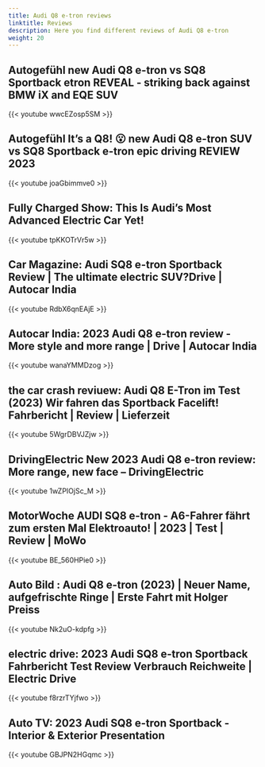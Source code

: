 ```yaml
---
title: Audi Q8 e-tron reviews
linktitle: Reviews
description: Here you find different reviews of Audi Q8 e-tron
weight: 20
---
```


## Autogefühl new Audi Q8 e-tron vs SQ8 Sportback etron REVEAL - striking back against BMW iX and EQE SUV

{{< youtube wwcEZosp5SM >}}

## Autogefühl It’s a Q8! 😮 new Audi Q8 e-tron SUV vs SQ8 Sportback e-tron epic driving REVIEW 2023

{{< youtube joaGbimmve0 >}}

## Fully Charged Show: This Is Audi’s Most Advanced Electric Car Yet!

{{< youtube tpKKOTrVr5w >}}


## Car Magazine: Audi SQ8 e-tron Sportback Review | The ultimate electric SUV?Drive | Autocar India

{{< youtube RdbX6qnEAjE >}}

## Autocar India: 2023 Audi Q8 e-tron review - More style and more range | Drive | Autocar India

{{< youtube wanaYMMDzog >}}

## the car crash reviuew: Audi Q8 E-Tron im Test (2023) Wir fahren das Sportback Facelift! Fahrbericht | Review | Lieferzeit

{{< youtube 5WgrDBVJZjw >}}

## DrivingElectric New 2023 Audi Q8 e-tron review: More range, new face – DrivingElectric

{{< youtube 1wZPIOjSc_M >}}

## MotorWoche AUDI SQ8 e-tron - A6-Fahrer fährt zum ersten Mal Elektroauto! | 2023 | Test | Review | MoWo

{{< youtube BE_560HPie0 >}}

## Auto Bild : Audi Q8 e-tron (2023) | Neuer Name, aufgefrischte Ringe | Erste Fahrt mit Holger Preiss

{{< youtube Nk2uO-kdpfg >}}

## electric drive: 2023 Audi SQ8 e-tron Sportback Fahrbericht Test Review Verbrauch Reichweite | Electric Drive

{{< youtube f8rzrTYjfwo >}}

## Auto TV: 2023 Audi SQ8 e-tron Sportback - Interior & Exterior Presentation

{{< youtube GBJPN2HGqmc >}}
